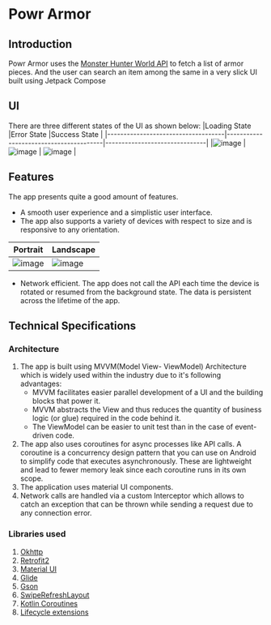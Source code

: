 # Powr Armor

## Introduction
Powr Armor uses the [Monster Hunter World API](https://docs.mhw-db.com/#introduction) to fetch a list of armor pieces. And the user can search an item among the same in a very slick UI built using Jetpack Compose

## UI

There are three different states of the UI as shown below:
|Loading State                       |Error State                             |Success State                  |
|------------------------------------|----------------------------------------|-------------------------------|
|![image](https://user-images.githubusercontent.com/19891009/187033388-4af58be6-971b-49ff-bb95-0696a3cb3079.png) | ![image](https://user-images.githubusercontent.com/19891009/187033409-e896ace1-80a9-46a2-b4a4-c642e1462895.png) | ![image](https://user-images.githubusercontent.com/19891009/187034370-ee606377-aff6-4b5e-bb38-847a464fbaa5.png) |

## Features
The app presents quite a good amount of features.
- A smooth user experience and a simplistic user interface. 
- The app also supports a variety of devices with respect to size and 
is responsive to any orientation.

|Portrait                       |Landscape                             |
|-------------------------------|--------------------------------------|
|![image](https://user-images.githubusercontent.com/19891009/187034390-f3d328aa-2e28-41de-ac8a-9ede664b4059.png) |![image](https://user-images.githubusercontent.com/19891009/187034412-d8c3cae8-b43d-48e2-902d-fc29b0c2f44e.png) |
- Network efficient. The app does not call the API each time the device is rotated
or resumed from the background state. The data is persistent across the lifetime of the 
app.

## Technical Specifications

### Architecture
1. The app is built using MVVM(Model View- ViewModel) Architecture which is widely used within the industry due to it's following advantages:
    - MVVM facilitates easier parallel development of a UI and the building blocks that power it.
    - MVVM abstracts the View and thus reduces the quantity of business logic (or glue) required in the code behind it.
    - The ViewModel can be easier to unit test than in the case of event-driven code.
2. The app also uses coroutines for async processes like API calls. A coroutine is a concurrency design pattern that you can use on Android
to simplify code that executes asynchronously. These are lightweight and lead to fewer memory leak since each coroutine runs in its own scope.
3. The application uses material UI components.
4. Network calls are handled via a custom Interceptor which allows to catch an exception that can be thrown while sending a request due to
any connection error.

### Libraries used
1. [Okhttp](https://square.github.io/okhttp/)
2. [Retrofit2](https://square.github.io/retrofit/)
3. [Material UI](https://material.io/)
4. [Glide](https://github.com/bumptech/glide)
5. [Gson](https://github.com/google/gson)
6. [SwipeRefreshLayout](https://developer.android.com/jetpack/androidx/releases/swiperefreshlayout)
7. [Kotlin Coroutines](https://developer.android.com/kotlin/coroutines)
8. [Lifecycle extensions](https://developer.android.com/jetpack/androidx/releases/lifecycle)

